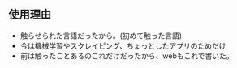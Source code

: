 ## 使用理由
- 触らせられた言語だったから。(初めて触った言語)
- 今は機械学習やスクレイピング、ちょっとしたアプリのためだけ
- 前は触ったことあるのこれだけだったから、webもこれで書いた。
